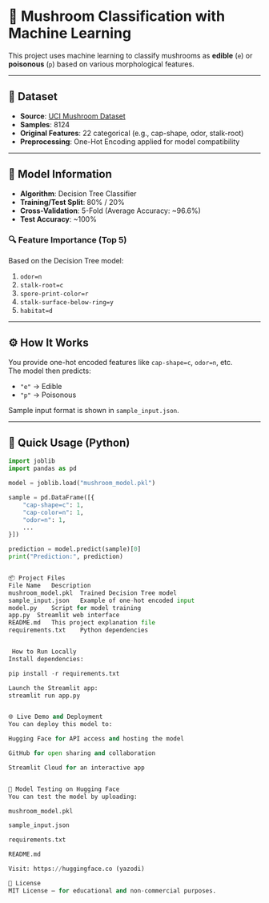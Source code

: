 # 🍄 Mushroom Classification with Machine Learning

This project uses machine learning to classify mushrooms as **edible** (`e`) or **poisonous** (`p`) based on various morphological features.

---

## 📁 Dataset

- **Source**: [UCI Mushroom Dataset](https://archive.ics.uci.edu/dataset/73/mushroom)
- **Samples**: 8124
- **Original Features**: 22 categorical (e.g., cap-shape, odor, stalk-root)
- **Preprocessing**: One-Hot Encoding applied for model compatibility

---

## 🧠 Model Information

- **Algorithm**: Decision Tree Classifier  
- **Training/Test Split**: 80% / 20%  
- **Cross-Validation**: 5-Fold (Average Accuracy: ~96.6%)  
- **Test Accuracy**: ~100%

### 🔍 Feature Importance (Top 5)

Based on the Decision Tree model:

1. `odor=n`
2. `stalk-root=c`
3. `spore-print-color=r`
4. `stalk-surface-below-ring=y`
5. `habitat=d`

---

## ⚙️ How It Works

You provide one-hot encoded features like `cap-shape=c`, `odor=n`, etc.  
The model then predicts:

- `"e"` → Edible  
- `"p"` → Poisonous

Sample input format is shown in `sample_input.json`.

---

## 🚀 Quick Usage (Python)

```python
import joblib
import pandas as pd

model = joblib.load("mushroom_model.pkl")

sample = pd.DataFrame([{
    "cap-shape=c": 1,
    "cap-color=n": 1,
    "odor=n": 1,
    ...
}])

prediction = model.predict(sample)[0]
print("Prediction:", prediction)


📦 Project Files
File Name	Description
mushroom_model.pkl	Trained Decision Tree model
sample_input.json	Example of one-hot encoded input
model.py	Script for model training
app.py	Streamlit web interface
README.md	This project explanation file
requirements.txt	Python dependencies


 How to Run Locally
Install dependencies:

pip install -r requirements.txt

Launch the Streamlit app:
streamlit run app.py


🌐 Live Demo and Deployment
You can deploy this model to:

Hugging Face for API access and hosting the model

GitHub for open sharing and collaboration

Streamlit Cloud for an interactive app


🧪 Model Testing on Hugging Face
You can test the model by uploading:

mushroom_model.pkl

sample_input.json

requirements.txt

README.md

Visit: https://huggingface.co (yazodi)

📄 License
MIT License – for educational and non-commercial purposes.